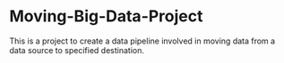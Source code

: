 # Moving-Big-Data-Project
This is a project to create a data pipeline involved in moving data from a data source to specified destination.

